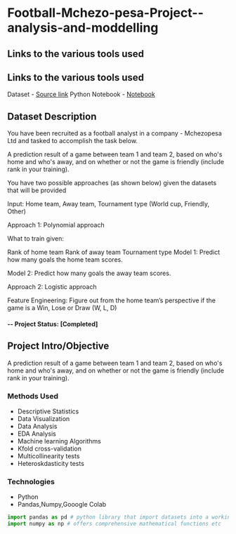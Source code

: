 # Football-Mchezo-pesa-Project--analysis-and-moddelling

## Links to the various tools used 

## Links to the various tools used 

Dataset - [Source link](https://drive.google.com/open?id=1BYUqaEEnFtAe5lvzJh9lpVpR2MAvERUc)
Python Notebook - [Notebook]("https://colab.research.google.com/drive/1OQvv2j5OQ9FyrYvx0k3j5FxVzOgxGjIW?usp=sharing")


## Dataset Description

You have been recruited as a football analyst in a company - Mchezopesa Ltd and tasked to accomplish the task below.

A prediction result of a game between team 1 and team 2, based on who's home and who's away, and on whether or not the game is friendly (include rank in your training).

You have two possible approaches (as  shown below) given the datasets that will be provided

Input: Home team, Away team, Tournament type (World cup, Friendly, Other)

Approach 1: Polynomial approach

What to train given:

Rank of home team
Rank of away team
Tournament type
Model 1: Predict how many goals the home team scores.

Model 2: Predict how many goals the away team scores.

Approach 2: Logistic approach

Feature Engineering: Figure out from the home team’s perspective if the game is a Win, Lose or Draw (W, L, D)

#### -- Project Status: [Completed]

## Project Intro/Objective

A prediction result of a game between team 1 and team 2, based on who's home and who's away, and on whether or not the game is friendly (include rank in your training).

### Methods Used
* Descriptive Statistics
* Data Visualization
* Data Analysis
* EDA Analysis
* Machine learning Algorithms
* Kfold cross-validation
* Multicollinearity tests
* Heteroskdasticity tests
   
### Technologies
* Python
* Pandas,Numpy,Gooogle Colab


```python
import pandas as pd # python library that import datasets into a working env and does so much more such as helping in cleaning datasets etc
import numpy as np # offers comprehensive mathematical functions etc
```





           

